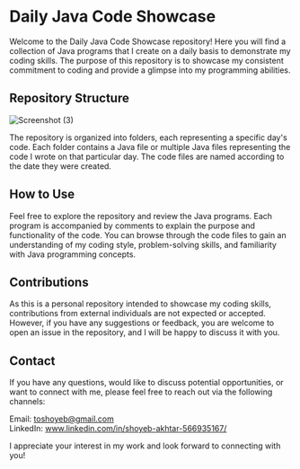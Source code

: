 # Daily Java Code Showcase

Welcome to the Daily Java Code Showcase repository! Here you will find a collection of Java programs that I create on a daily basis to demonstrate my coding skills.
The purpose of this repository is to showcase my consistent commitment to coding and provide a glimpse into my programming abilities.

## Repository Structure

![Screenshot (3)](https://github.com/toshoyeb/PracticeJava/assets/127504526/669156d3-298e-4bca-9834-ee82456c0114)

The repository is organized into folders, each representing a specific day's code. Each folder contains a Java file or multiple Java files representing the code
I wrote on that particular day. The code files are named according to the date they were created.

## How to Use

Feel free to explore the repository and review the Java programs. Each program is accompanied by comments to explain the purpose and functionality of the code.
You can browse through the code files to gain an understanding of my coding style, problem-solving skills, and familiarity with Java programming concepts.

## Contributions
As this is a personal repository intended to showcase my coding skills, contributions from external individuals are not expected or accepted.
However, if you have any suggestions or feedback, you are welcome to open an issue in the repository, and I will be happy to discuss it with you.

## Contact
If you have any questions, would like to discuss potential opportunities, or want to connect with me, please feel free to reach out via the following channels:

Email: toshoyeb@gmail.com                                                                                             
LinkedIn: www.linkedin.com/in/shoyeb-akhtar-566935167/

I appreciate your interest in my work and look forward to connecting with you!
